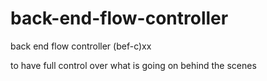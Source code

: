 # back-end-flow-controller
back end flow controller (bef-c)xx

to have full control over what is going on behind the scenes
